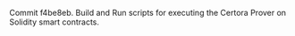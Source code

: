 Commit f4be8eb.                    Build and Run scripts for executing the Certora Prover on Solidity smart contracts.